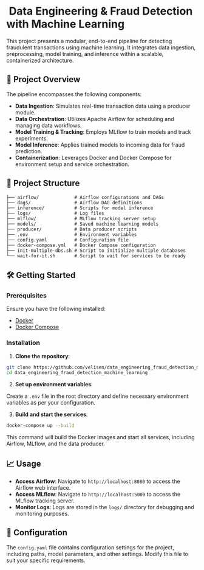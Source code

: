 
#  Data Engineering & Fraud Detection with Machine Learning

This project presents a modular, end-to-end pipeline for detecting fraudulent transactions using machine learning. It integrates data ingestion, preprocessing, model training, and inference within a scalable, containerized architecture.

## 🚀 Project Overview

The pipeline encompasses the following components:

* **Data Ingestion**: Simulates real-time transaction data using a producer module.
* **Data Orchestration**: Utilizes Apache Airflow for scheduling and managing data workflows.
* **Model Training & Tracking**: Employs MLflow to train models and track experiments.
* **Model Inference**: Applies trained models to incoming data for fraud prediction.
* **Containerization**: Leverages Docker and Docker Compose for environment setup and service orchestration.

## 🧱 Project Structure

```
├── airflow/             # Airflow configurations and DAGs
├── dags/                # Airflow DAG definitions
├── inference/           # Scripts for model inference
├── logs/                # Log files
├── mlflow/              # MLflow tracking server setup
├── models/              # Saved machine learning models
├── producer/            # Data producer scripts
├── .env                 # Environment variables
├── config.yaml          # Configuration file
├── docker-compose.yml   # Docker Compose configuration
├── init-multiple-dbs.sh # Script to initialize multiple databases
└── wait-for-it.sh       # Script to wait for services to be ready
```

## 🛠️ Getting Started

### Prerequisites

Ensure you have the following installed:

* [Docker](https://www.docker.com/)
* [Docker Compose](https://docs.docker.com/compose/)

### Installation

1. **Clone the repository**:

```bash
git clone https://github.com/velisen/data_engineering_fraud_detection_machine_learning.git
cd data_engineering_fraud_detection_machine_learning
```

2. **Set up environment variables**:

Create a `.env` file in the root directory and define necessary environment variables as per your configuration.

3. **Build and start the services**:

```bash
docker-compose up --build
```

This command will build the Docker images and start all services, including Airflow, MLflow, and the data producer.

## 📈 Usage

* **Access Airflow**: Navigate to `http://localhost:8080` to access the Airflow web interface.
* **Access MLflow**: Navigate to `http://localhost:5000` to access the MLflow tracking server.
* **Monitor Logs**: Logs are stored in the `logs/` directory for debugging and monitoring purposes.

## 📄 Configuration

The `config.yaml` file contains configuration settings for the project, including paths, model parameters, and other settings. Modify this file to suit your specific requirements.


